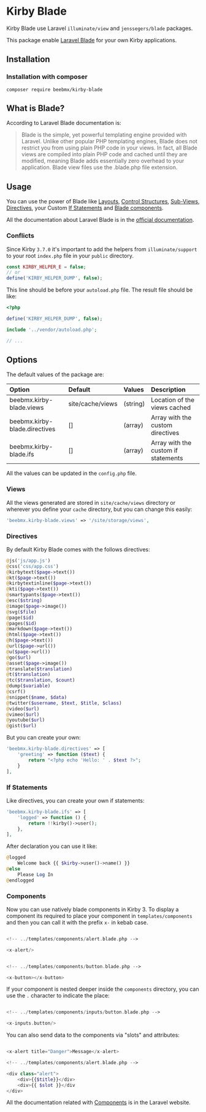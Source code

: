 # Kirby Blade

Kirby Blade use Laravel `illuminate/view` and `jenssegers/blade` packages.

This package enable [Laravel Blade](https://laravel.com/docs/7.x/blade) for your own Kirby applications.

## Installation

### Installation with composer

```ssh
composer require beebmx/kirby-blade
```

## What is Blade?

According to Laravel Blade documentation is:

> Blade is the simple, yet powerful templating engine provided with Laravel. Unlike other popular PHP templating engines, Blade does not restrict you from using plain PHP code in your views. In fact, all Blade views are compiled into plain PHP code and cached until they are modified, meaning Blade adds essentially zero overhead to your application. Blade view files use the .blade.php file extension.

## Usage

You can use the power of Blade like [Layouts](https://laravel.com/docs/7.x/blade#template-inheritance), [Control Structures](https://laravel.com/docs/7.x/blade#control-structures), [Sub-Views](https://laravel.com/docs/7.x/blade#including-sub-views), [Directives](#Directives), your Custom [If Statements](#if-statements) and [Blade components](#components).

All the documentation about Laravel Blade is in the [official documentation](https://laravel.com/docs/7.x/blade).

### Conflicts

Since Kirby `3.7.0` it's important to add the helpers from `illuminate/support` to your root `index.php` file in your `public` directory.

```php
const KIRBY_HELPER_E = false;
// or
define('KIRBY_HELPER_DUMP', false);
```

This line should be before your `autoload.php` file. The result file should be like: 

```php
<?php

define('KIRBY_HELPER_DUMP', false);

include '../vendor/autoload.php';

// ...
```

## Options

The default values of the package are:

| Option | Default | Values | Description |
|:----|:----|:----|:----|
| beebmx.kirby-blade.views | site/cache/views | (string) | Location of the views cached |
| beebmx.kirby-blade.directives | [] | (array) | Array with the custom directives |
| beebmx.kirby-blade.ifs | [] | (array) | Array with the custom if statements |

All the values can be updated in the `config.php` file.

### Views

All the views generated are stored in `site/cache/views` directory or wherever you define your `cache` directory, but you can change this easily:

```php
'beebmx.kirby-blade.views' => '/site/storage/views',
```

### Directives

By default Kirby Blade comes with the follows directives:

```php
@js('js/app.js')
@css('css/app.css')
@kirbytext($page->text())
@kt($page->text())
@kirbytextinline($page->text())
@kti($page->text())
@smartypants($page->text())
@esc($string)
@image($page->image())
@svg($file)
@page($id)
@pages($id)
@markdown($page->text())
@html($page->text())
@h($page->text())
@url($page->url())
@u($page->url())
@go($url)
@asset($page->image())
@translate($translation)
@t($translation)
@tc($translation, $count)
@dump($variable)
@csrf()
@snippet($name, $data)
@twitter($username, $text, $title, $class)
@video($url)
@vimeo($url)
@youtube($url)
@gist($url)
```

But you can create your own:

```php
'beebmx.kirby-blade.directives' => [
    'greeting' => function ($text) {
        return "<?php echo 'Hello: ' . $text ?>";
    }
],
```

### If Statements

Like directives, you can create your own if statements:

```php
'beebmx.kirby-blade.ifs' => [
    'logged' => function () {
        return !!kirby()->user();
    },
],
```

After declaration you can use it like:

```php
@logged
    Welcome back {{ $kirby->user()->name() }}
@else
    Please Log In
@endlogged
```

### Components

Now you can use natively blade components in Kirby 3. To display a component its required to place your component in `templates/components` and then you can call it with the prefix `x-` in kebab case.

```php

<!-- ../templates/components/alert.blade.php -->

<x-alert/>


<!-- ../templates/components/button.blade.php -->

<x-button></x-button>

```

If your component is nested deeper inside the `components` directory, you can use the `.` character to indicate the place:

```php

<!-- ../templates/components/inputs/button.blade.php -->

<x-inputs.button/>

```

You can also send data to the components via "slots" and attributes:

````php

<x-alert title="Danger">Message</x-alert>

<!-- ../templates/components/alert.blade.php -->

<div class="alert">
    <div>{{$title}}</div>
    <div>{{ $slot }}</div
</div>

````

All the documentation related with [Components](https://laravel.com/docs/7.x/blade#components) is in the Laravel website.
